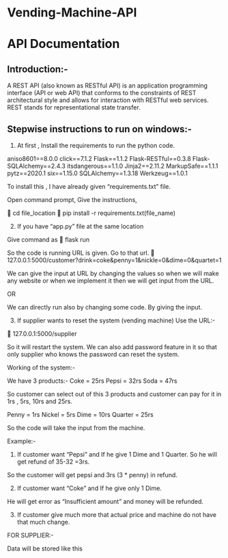 # Vending-Machine-API
# API Documentation

## Introduction:- 
A REST API (also known as RESTful API) is an application programming interface (API or web API) that conforms to the constraints of REST architectural style and allows for interaction with RESTful web services. REST stands for representational state transfer.

## Stepwise instructions to run on windows:-

1.	At first , Install the requirements to run the python code.

aniso8601==8.0.0
click==7.1.2
Flask==1.1.2
Flask-RESTful==0.3.8
Flask-SQLAlchemy==2.4.3
itsdangerous==1.1.0
Jinja2==2.11.2
MarkupSafe==1.1.1
pytz==2020.1
six==1.15.0
SQLAlchemy==1.3.18
Werkzeug==1.0.1

To install this , I have already given “requirements.txt” file.

Open command prompt,
Give the instructions,

	    cd file_location 
	    pip install -r requirements.txt(file_name)

 


2.	If you have “app.py” file at the same location

Give command as
	flask run
 
So the code is running
URL is given. Go to that url.
	127.0.0.1:5000/customer?drink=coke&penny=1&nickle=0&dime=0&quartet=1

 
We can give the input at URL  by changing the values so when we will make any website or when we implement it then we will get input from the URL.

 

OR

We can directly run also by changing some code. By giving the input.

 


3.	If supplier wants to reset the system (vending machine)
Use the URL:-

	127.0.0.1:5000/supplier

 

So it will restart the system.
We can also add password feature in it so that only supplier who knows the password can reset the system.




Working of the system:- 

We have 3 products:- 
Coke = 25rs 
Pepsi = 32rs 
Soda  = 47rs

So customer can select out of this 3 products and customer can pay for it in 1rs , 5rs, 10rs and 25rs.

Penny = 1rs
Nickel = 5rs 
Dime = 10rs 
Quarter = 25rs

So the code will take the input from the machine.

Example:- 
1.	If customer want “Pepsi” and If he give 1 Dime and 1 Quarter.
So he will get refund of 35-32 =3rs.

  
 So the customer will get pepsi and 3rs (3 * penny) in refund.


2.	If customer want “Coke” and If he give only 1 Dime.

 
He will get error as “Insufficient amount” and money will be refunded.

3.	If customer give much more that actual price and machine do not have that much change.

 
FOR SUPPLIER:-
 
Data will be stored like this
